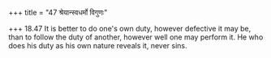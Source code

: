 +++
title = "47 श्रेयान्स्वधर्मो विगुणः"

+++
18.47 It is better to do one's own duty, however defective it may be,
than to follow the duty of another, however well one may perform it. He
who does his duty as his own nature reveals it, never sins.

